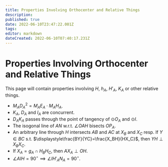 ```yaml
---
title: Properties Involving Orthocenter and Relative Things
description: 
published: true
date: 2022-06-10T23:47:22.001Z
tags: 
editor: markdown
dateCreated: 2022-06-10T07:40:17.231Z
---
```


# Properties Involving Orthocenter and Relative Things
This page will contain properties involving $H$, $h_A$, $H'_A$, $K_A$ or other relative things.

- $M_AD_A^2=M_AE_A\cdot M_AH_A$.
- $K_A$, $D_A$ and $I_A$ are concurrent.
- $D_AK_A$ passes through the point of tangency of $\odot O_A$ and $\odot I$.
- The isogonal line of $AN$ w.r.t. $\angle OAH$ bisects $OP_A$.
- An arbitrary line through $H$ intersects $AB$ and $AC$ at $X_B$ and $X_C$ resp. If $Y\in BC$ s.t. $\displaystyle\frac{BY}{YC}=\frac{X_BH}{HX_C}$, then $YH\perp X_BX_C$.
- If $X_A=g_A\cap H_BH_C$, then $AX_A\perp OH$.
- $\angle AIH=90^\circ\implies\angle IH'_AN_A=90^\circ$.